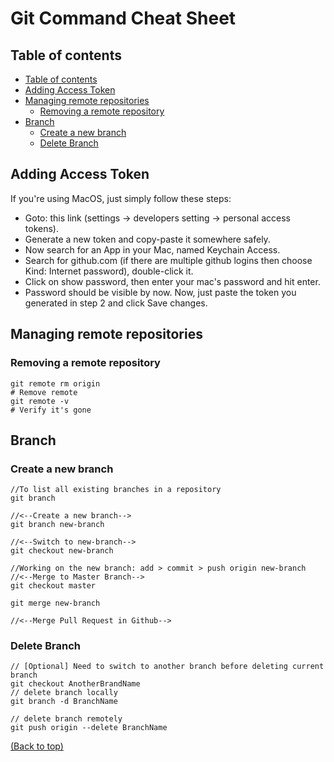 # Git Command Cheat Sheet
## Table of contents

- [Table of contents](#table-of-contents)
- [Adding Access Token](#adding-access-token)
- [Managing remote repositories](managing-remote-repositories)
  - [Removing a remote repository](#removing-a-remote-repository) 
- [Branch](#branch)
  - [Create a new branch](#create-a-new-branch)
  - [Delete Branch](#delete-branch)

## Adding Access Token
If you're using MacOS, just simply follow these steps:

- Goto: this link (settings -> developers setting -> personal access tokens).
- Generate a new token and copy-paste it somewhere safely.
- Now search for an App in your Mac, named Keychain Access.
- Search for github.com (if there are multiple github logins then choose Kind: Internet password), double-click it.
- Click on show password, then enter your mac's password and hit enter.
- Password should be visible by now. Now, just paste the token you generated in step 2 and click Save changes.
## Managing remote repositories
### Removing a remote repository
```git
git remote rm origin
# Remove remote
git remote -v
# Verify it's gone
```

## Branch
### Create a new branch

```git
//To list all existing branches in a repository
git branch

//<--Create a new branch-->
git branch new-branch

//<--Switch to new-branch-->
git checkout new-branch

//Working on the new branch: add > commit > push origin new-branch
//<--Merge to Master Branch-->
git checkout master

git merge new-branch

//<--Merge Pull Request in Github-->
```
### Delete Branch
```Git
// [Optional] Need to switch to another branch before deleting current branch
git checkout AnotherBrandName
// delete branch locally
git branch -d BranchName

// delete branch remotely
git push origin --delete BranchName
```

[(Back to top)](#table-of-contents)
